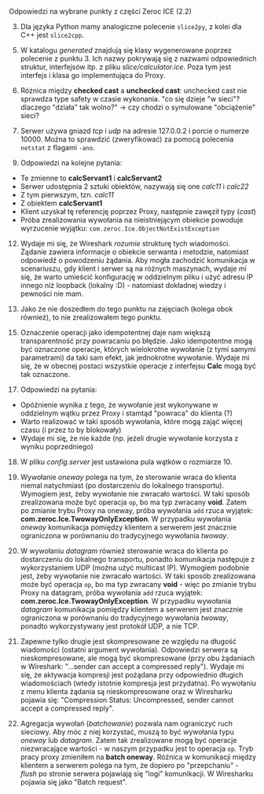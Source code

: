 Odpowiedzi na wybrane punkty z części Zeroc ICE (2.2)

3. Dla języka Python mamy analogiczne polecenie `slice2py`, z kolei dla C++ jest `slice2cpp`.

5) W katalogu _generated_ znajdują się klasy wygenerowane poprzez polecenie z punktu 3.
Ich nazwy pokrywają się z nazwami odpowiednich struktur, interfejsów itp. z pliku _slice/calculator.ice_.
Poza tym jest interfejs i klasa go implementująca do Proxy.

6) Różnica między **checked cast** a **unchecked cast**: unchecked cast nie sprawdza type safety w czasie wykonania.
"co się dzieje "w sieci"? dlaczego "działa" tak wolno?" -> czy chodzi o symulowane "obciążenie" sieci?

7) Serwer używa gniazd _tcp_ i _udp_ na adresie 127.0.0.2 i porcie o numerze 10000. Można to sprawdzić (zweryfikować)
za pomocą polecenia `netstat` z flagami `-ano`.

9. Odpowiedzi na kolejne pytania:
- Te zmienne to **calcServant1** i **calcServant2**
- Serwer udostępnia 2 sztuki obiektów, nazywają się one _calc11_ i _calc22_
- Z tym pierwszym, tzn. _calc11_
- Z obiektem **calcServant1**
- Klient uzyskał tę referencję poprzez Proxy, następnie zawęził typy (_cast_)
- Próba zrealizowania wywołania na nieistniejącym obiekcie powoduje wyrzucenie wyjątku: `com.zeroc.Ice.ObjectNotExistException`

12) Wydaje mi się, że Wireshark _rozumie_ strukturę tych wiadomości. Żądanie zawiera informacje o obiekcie serwanta 
i metodzie, natomiast odpowiedź o powodzeniu żądania.
Aby mogła zachodzić komunikacja w scenariuszu, gdy klient i serwer są na różnych maszynach, wydaje mi się, że warto
umieścić konfigurację w oddzielnym pliku i użyć adresu IP innego niż loopback (lokalny :D) - natomiast dokładnej
wiedzy i pewności nie mam.

13) Jako że nie doszedłem do tego punktu na zajęciach (kolega obok również), to nie zrealizowałem tego punktu.

15. Oznaczenie operacji jako idempotentnej daje nam większą transparentność przy powracaniu po błędzie. 
Jako idempotentne mogą być oznaczone operacje, których wielokrotne wywołanie (z tymi samymi parametrami) da taki
sam efekt, jak jednokrotne wywołanie. Wydaje mi się, że w obecnej postaci wszystkie operacje z interfejsu **Calc**
mogą być tak oznaczone.

17) Odpowiedzi na pytania:
- Opóźnienie wynika z tego, że wywołanie jest wykonywane w oddzielnym wątku przez Proxy i stamtąd "powraca" do klienta (?)
- Warto realizować w taki sposób wywołania, które mogą zająć więcej czasu (i przez to by blokowały)
- Wydaje mi się, że nie każde (np. jeżeli drugie wywołanie korzysta z wyniku poprzedniego)

18) W pliku _config.server_ jest ustawiona pula wątków o rozmiarze 10.

19) Wywołanie _oneway_ polega na tym, że sterowanie wraca do klienta niemal natychmiast (po dostarczeniu do lokalnego
transportu). Wymogiem jest, żeby wywołanie nie zwracało wartości. W taki sposób zrealizowana może być operacja `op`, bo
ma typ zwracany **void**. Zatem po zmianie trybu Proxy na oneway, próba wywołania `add` rzuca wyjątek:
**com.zeroc.Ice.TwowayOnlyException**. W przypadku wywołania _oneway_ komunikacja pomiędzy klientem a serwerem jest
znacznie ograniczona w porównaniu do tradycyjnego wywołania _twoway_.

20) W wywołaniu _datagram_ również sterowanie wraca do klienta po dostarczeniu do lokalnego transportu, ponadto
komunikacja następuje z wykorzystaniem UDP (można użyć multicast IP). Wymogiem podobnie jest, żeby wywołanie nie 
zwracało wartości. W taki sposób zrealizowana może być operacja `op`, bo ma typ zwracany **void** - więc po zmianie 
trybu Proxy na datagram, próba wywołania `add` rzuca wyjątek: **com.zeroc.Ice.TwowayOnlyException**. 
W przypadku wywołania _datagram_ komunikacja pomiędzy klientem a serwerem jest znacznie ograniczona w porównaniu do 
tradycyjnego wywołania _twoway_, ponadto wykorzystywany jest protokół UDP, a nie TCP.

21) Zapewne tylko drugie jest skompresowane ze względu na długość wiadomości (ostatni argument wywołania). Odpowiedzi
serwera są nieskompresowane, ale mogą być skompresowane (przy obu żądaniach w Wireshark: "...sender can accept
a compressed reply").
Wydaje mi się, że aktywacja kompresji jest pożądana przy odpowiednio długich wiadomościach (wtedy istotnie kompresja
jest przydatna). Po wywołaniu z menu klienta żądania są nieskompresowane oraz w Wiresharku pojawia się:
"Compression Status: Uncompressed, sender cannot accept a compressed reply".

22) Agregacja wywołań (_batchowanie_) pozwala nam ograniczyć ruch sieciowy. Aby móc z niej korzystać, muszą to być
wywołania typu _oneway_ lub _datagram_. Zatem tak zrealizowane mogą być operacje niezwracające wartości - w naszym
przypadku jest to operacja `op`. 
Tryb pracy proxy zmieniłem na **batch oneway**. Różnica w komunikacji między klientem a serwerem polega na tym, że
dopiero po "przepchaniu" - _flush_ po stronie serwera pojawiają się "logi" komunikacji.
W Wiresharku pojawia się jako "Batch request".
